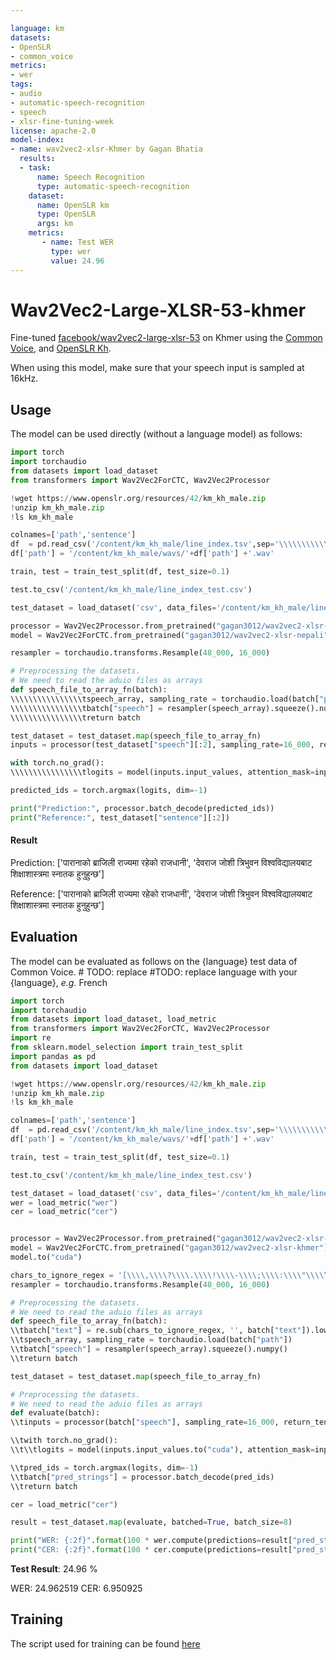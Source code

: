 ```yaml
---

language: km
datasets:
- OpenSLR
- common_voice
metrics:
- wer
tags:
- audio
- automatic-speech-recognition
- speech
- xlsr-fine-tuning-week
license: apache-2.0
model-index:
- name: wav2vec2-xlsr-Khmer by Gagan Bhatia 
  results:
  - task: 
      name: Speech Recognition
      type: automatic-speech-recognition
    dataset:
      name: OpenSLR km 
      type: OpenSLR
      args: km
    metrics:
       - name: Test WER
         type: wer
         value: 24.96
---
```


# Wav2Vec2-Large-XLSR-53-khmer 

Fine-tuned [facebook/wav2vec2-large-xlsr-53](https://huggingface.co/facebook/wav2vec2-large-xlsr-53) on Khmer using the [Common Voice](https://huggingface.co/datasets/common_voice), and [OpenSLR Kh](http://www.openslr.org/42/). 

When using this model, make sure that your speech input is sampled at 16kHz.

## Usage

The model can be used directly (without a language model) as follows:

```python
import torch
import torchaudio
from datasets import load_dataset
from transformers import Wav2Vec2ForCTC, Wav2Vec2Processor

!wget https://www.openslr.org/resources/42/km_kh_male.zip
!unzip km_kh_male.zip
!ls km_kh_male

colnames=['path','sentence'] 
df  = pd.read_csv('/content/km_kh_male/line_index.tsv',sep='\\\\\\\\\\\\\\\\\\\\\\\\\\\\\\\\t',header=None,names = colnames)
df['path'] = '/content/km_kh_male/wavs/'+df['path'] +'.wav'

train, test = train_test_split(df, test_size=0.1)

test.to_csv('/content/km_kh_male/line_index_test.csv')

test_dataset = load_dataset('csv', data_files='/content/km_kh_male/line_index_test.csv',split = 'train')

processor = Wav2Vec2Processor.from_pretrained("gagan3012/wav2vec2-xlsr-nepali")
model = Wav2Vec2ForCTC.from_pretrained("gagan3012/wav2vec2-xlsr-nepali") 

resampler = torchaudio.transforms.Resample(48_000, 16_000)

# Preprocessing the datasets.
# We need to read the aduio files as arrays
def speech_file_to_array_fn(batch):
\\\\\\\\\\\\\\\\tspeech_array, sampling_rate = torchaudio.load(batch["path"])
\\\\\\\\\\\\\\\\tbatch["speech"] = resampler(speech_array).squeeze().numpy()
\\\\\\\\\\\\\\\\treturn batch

test_dataset = test_dataset.map(speech_file_to_array_fn)
inputs = processor(test_dataset["speech"][:2], sampling_rate=16_000, return_tensors="pt", padding=True)

with torch.no_grad():
\\\\\\\\\\\\\\\\tlogits = model(inputs.input_values, attention_mask=inputs.attention_mask).logits

predicted_ids = torch.argmax(logits, dim=-1)

print("Prediction:", processor.batch_decode(predicted_ids))
print("Reference:", test_dataset["sentence"][:2])

```
#### Result 

Prediction: ['पारानाको ब्राजिली राज्यमा रहेको राजधानी', 'देवराज जोशी त्रिभुवन विश्वविद्यालयबाट शिक्षाशास्त्रमा स्नातक हुनुहुन्छ']

Reference: ['पारानाको ब्राजिली राज्यमा रहेको राजधानी', 'देवराज जोशी त्रिभुवन विश्वविद्यालयबाट शिक्षाशास्त्रमा स्नातक हुनुहुन्छ']

## Evaluation

The model can be evaluated as follows on the {language} test data of Common Voice.  # TODO: replace #TODO: replace language with your {language}, *e.g.* French


```python
import torch
import torchaudio
from datasets import load_dataset, load_metric
from transformers import Wav2Vec2ForCTC, Wav2Vec2Processor
import re
from sklearn.model_selection import train_test_split
import pandas as pd
from datasets import load_dataset

!wget https://www.openslr.org/resources/42/km_kh_male.zip
!unzip km_kh_male.zip
!ls km_kh_male

colnames=['path','sentence'] 
df  = pd.read_csv('/content/km_kh_male/line_index.tsv',sep='\\\\\\\\\\\\\\\\\\\\\\\\\\\\\\\\t',header=None,names = colnames)
df['path'] = '/content/km_kh_male/wavs/'+df['path'] +'.wav'

train, test = train_test_split(df, test_size=0.1)

test.to_csv('/content/km_kh_male/line_index_test.csv')

test_dataset = load_dataset('csv', data_files='/content/km_kh_male/line_index_test.csv',split = 'train')
wer = load_metric("wer")
cer = load_metric("cer")


processor = Wav2Vec2Processor.from_pretrained("gagan3012/wav2vec2-xlsr-khmer")
model = Wav2Vec2ForCTC.from_pretrained("gagan3012/wav2vec2-xlsr-khmer") 
model.to("cuda")

chars_to_ignore_regex = '[\\\\,\\\\?\\\\.\\\\!\\\\-\\\\;\\\\:\\\\"\\\\“]'  
resampler = torchaudio.transforms.Resample(48_000, 16_000)

# Preprocessing the datasets.
# We need to read the aduio files as arrays
def speech_file_to_array_fn(batch):
\\tbatch["text"] = re.sub(chars_to_ignore_regex, '', batch["text"]).lower()
\\tspeech_array, sampling_rate = torchaudio.load(batch["path"])
\\tbatch["speech"] = resampler(speech_array).squeeze().numpy()
\\treturn batch

test_dataset = test_dataset.map(speech_file_to_array_fn)

# Preprocessing the datasets.
# We need to read the aduio files as arrays
def evaluate(batch):
\\tinputs = processor(batch["speech"], sampling_rate=16_000, return_tensors="pt", padding=True)

\\twith torch.no_grad():
\\t\\tlogits = model(inputs.input_values.to("cuda"), attention_mask=inputs.attention_mask.to("cuda")).logits

\\tpred_ids = torch.argmax(logits, dim=-1)
\\tbatch["pred_strings"] = processor.batch_decode(pred_ids)
\\treturn batch

cer = load_metric("cer")

result = test_dataset.map(evaluate, batched=True, batch_size=8)

print("WER: {:2f}".format(100 * wer.compute(predictions=result["pred_strings"], references=result["text"])))
print("CER: {:2f}".format(100 * cer.compute(predictions=result["pred_strings"], references=result["text"])))
```

**Test Result**: 24.96 %  

WER: 24.962519
CER: 6.950925

## Training

The script used for training can be found [here](https://colab.research.google.com/drive/1yo_OTMH8FHQrAKCkKdQGMqpkj-kFhS_2?usp=sharing) 